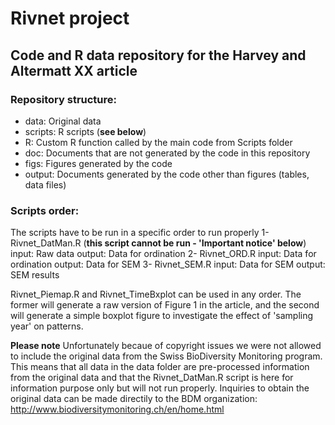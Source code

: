 # Rivnet project 

## Code and R data repository for the Harvey and Altermatt XX article

### Repository structure:
- data: Original data
- scripts: R scripts (**see below**)
- R: Custom R function called by the main code from Scripts folder
- doc: Documents that are not generated by the code in this repository 
- figs: Figures generated by the code
- output: Documents generated by the code other than figures (tables, data files)

### Scripts order: 
The scripts have to be run in a specific order to run properly
1- Rivnet_DatMan.R (**this script cannot be run - 'Important notice' below**)
    input: Raw data
    output: Data for ordination
2- Rivnet_ORD.R
    input: Data for ordination
    output: Data for SEM
3- Rivnet_SEM.R
    input: Data for SEM
    output: SEM results

Rivnet_Piemap.R and Rivnet_TimeBxplot can be used in any order. The former will generate a raw version of Figure 1 in the article, and the second will generate a simple boxplot figure to investigate the effect of 'sampling year' on patterns. 

**Please note**
Unfortunately becaue of copyright issues we were not allowed to include the original data from the Swiss BioDiversity Monitoring program. This means that all data in the data folder are pre-processed information from the original data and that the Rivnet_DatMan.R script is here for information purpose only but will not run properly. Inquiries to obtain the original data can be made directily to the BDM organization: http://www.biodiversitymonitoring.ch/en/home.html
